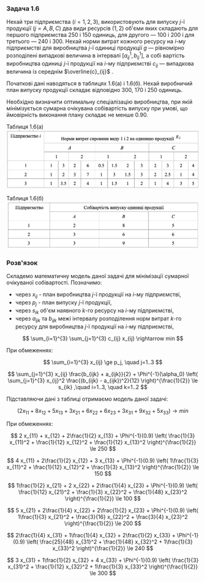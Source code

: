 ### Задача 1.6

Нехай три підприємства $(i=1, 2, 3)$, використовують для випуску $j$-ї продукції $(j= A, B, C)$ два види ресурсів $(1, 2)$ об'єми яких складають для першого підприємства $250$ і $150$ одиниць, для другого –– $100$ і $200$ і для третього –– $240$ і $300$. Нехай норми витрат кожного ресурсу на $i$-му підприємстві для виробництва $j$-ї одиниці продукції $g$ –– рівномірно розподілені випадкові величина в інтервалі $[a_{ij}^1 ,b_{ij}^1]$, а собі вартість виробництва одиниці $j$-ї продукції на $i$-му підприємстві $c_{ij}$ –– випадкова величина із середнім $\overline{c}_{ij}$ .

Початкові дані наводяться в таблицях 1.6(а) і 1.6(б).
Нехай виробничий план випуску продукції складає відповідно 300, 170 і 250 одиниць.

Необхідно визначити оптимальну спеціалізацію виробництва, при якій мінімізується сумарна очікувана собівартість випуску при умові, що ймовірність виконання плану складає не менше 0.90.

Таблиця 1.6(а)
![](img1.png)

Таблиця 1.6(б)
![](img2.png)

### Розв'язок

Складемо математичну модель даної задачі для мінімізації сумарної очікуваної собівартості.
Позначимо:

- через $x_{ij}$ - план виробництва $j$-ї продукції на $i$-му підприємстві, 
- через $p_j$ - план випуску $j$-ї продукції, 
- через $s_{ik}$ об'єм наявного $k$-го ресурсу на $i$-му підприємстві,
- через $a_{ijk}$ та $b_{ijk}$ межі інтервалу розподілення норм витрат $k$-го ресурсу для виробництва $j$-ї продукції на $i$-му підприємстві,

$$  \sum_{i=1}^{3} \sum_{j=1}^{3} c_{ij} x_{ij} \rightarrow min $$

При обмеженнях:

$$  \sum_{i=1}^{3} x_{ij} \ge p_j, \quad j=1..3 $$

$$ \sum_{j=1}^{3} x_{ij} \frac{b_{ijk} + a_{ijk}}{2} + 
\Phi^{-1}(\alpha_0) \left( \sum_{j=1}^{3} x_{ij}^2 \frac{(b_{ijk} - a_{ijk})^2}{12} \right)^{\frac{1}{2}}
\le s_{ik} ,\quad i=1..3, \quad k=1..2
$$

Підставляючи дані з таблиці отримаємо модель даної задачі:

$$ ( 2 x_{11} + 8 x_{12} + 5 x_{13} + 
     3 x_{21} + 6 x_{22} + 6 x_{23} + 
     3 x_{31} + 9 x_{32} + 5 x_{33} ) \rightarrow min
$$

При обмеженнях:

$$ 2 x_{11} + x_{12} + 2\frac{1}{2} x_{13} + \Phi^{-1}(0.9) \left( 
\frac{1}{3} x_{11}^2 + \frac{1}{12} x_{12}^2 + \frac{1}{12} x_{13}^2 
\right)^{\frac{1}{2}} \le 250
$$

$$ 4 x_{11} + 2\frac{1}{2} x_{12} + 3 x_{13} + \Phi^{-1}(0.9) \left( 
1\frac{1}{3} x_{11}^2 + \frac{1}{12} x_{12}^2 + \frac{1}{3} x_{13}^2 
\right)^{\frac{1}{2}} \le 150
$$

$$ 1\frac{1}{2} x_{21} + 2 x_{22} + 2\frac{1}{4} x_{23} + \Phi^{-1}(0.9) \left( 
\frac{1}{12} x_{21}^2 + \frac{1}{3} x_{22}^2 + \frac{1}{48} x_{23}^2 
\right)^{\frac{1}{2}} \le 100
$$

$$ 5 x_{21} + 2\frac{1}{4} x_{22} + 2\frac{1}{2} x_{23} + \Phi^{-1}(0.9) \left( 
1\frac{1}{3} x_{21}^2 + \frac{3}{16} x_{22}^2 + \frac{3}{4} x_{23}^2 
\right)^{\frac{1}{2}} \le 200
$$

$$ 2\frac{1}{4} x_{31} + 1\frac{1}{4} x_{32} + 2\frac{1}{2} x_{33} + \Phi^{-1}(0.9) \left( 
\frac{25}{48} x_{31}^2 + \frac{1}{48} x_{32}^2 + 1\frac{1}{3} x_{33}^2 
\right)^{\frac{1}{2}} \le 240
$$

$$ 3 x_{31} + 1\frac{1}{2} x_{32} + 4 x_{33} + \Phi^{-1}(0.9) \left( 
\frac{1}{3} x_{31}^2 + \frac{1}{12} x_{32}^2 + 1\frac{1}{3} x_{33}^2 
\right)^{\frac{1}{2}} \le 300
$$
